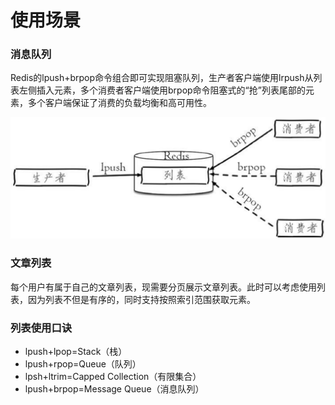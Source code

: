 # 使用场景

### 消息队列

Redis的lpush+brpop命令组合即可实现阻塞队列，生产者客户端使用lrpush从列表左侧插入元素，多个消费者客户端使用brpop命令阻塞式的“抢”列表尾部的元素，多个客户端保证了消费的负载均衡和高可用性。

![](../../.gitbook/assets/image%20%284%29.png)

### 文章列表

每个用户有属于自己的文章列表，现需要分页展示文章列表。此时可以考虑使用列表，因为列表不但是有序的，同时支持按照索引范围获取元素。

### 列表使用口诀

* lpush+lpop=Stack（栈） 
* lpush+rpop=Queue（队列） 
* lpsh+ltrim=Capped Collection（有限集合） 
* lpush+brpop=Message Queue（消息队列）

